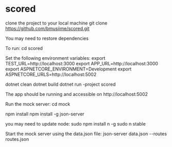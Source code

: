 # scored
clone the project to your local machine
git clone https://github.com/bmusiime/scored.git

You may need to restore dependencies

To run:
cd scored

Set the following environment variables:
export TEST_URL=http://localhost:3000
export APP_URL=http://localhost:3000  
export ASPNETCORE_ENVIRONMENT=Development 
export ASPNETCORE_URLS=http://localhost:5002

dotnet clean
dotnet build
dotnet run -project scored

The app should be running and accessible on http://localhost:5002

Run the mock server:
cd mock

npm install
npm install -g json-server

you may need to update node:
sudo npm install n -g
sudo n stable

Start the mock server using the data.json file:
json-server data.json --routes routes.json  
